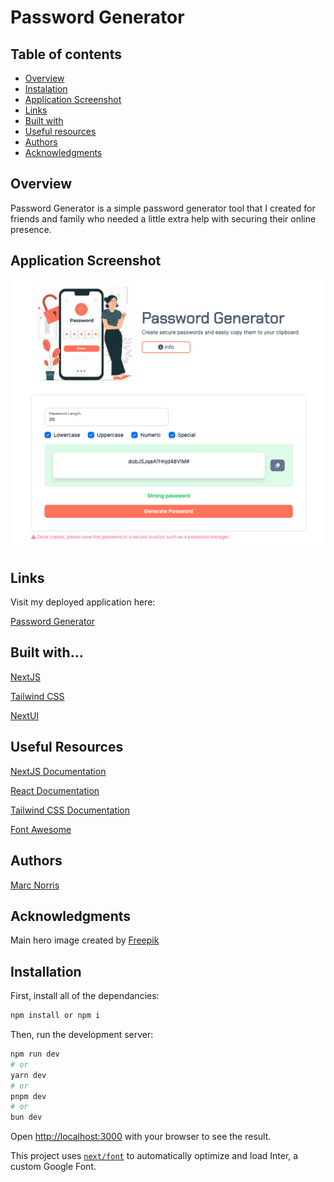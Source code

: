 # Password Generator

## Table of contents

- [Overview](#overview)
- [Instalation](#installation)
- [Application Screenshot](#application-screenshot)
- [Links](#links)
- [Built with](#built-with)
- [Useful resources](#useful-resources)
- [Authors](#authors)
- [Acknowledgments](#acknowledgments)

## Overview

Password Generator is a simple password generator tool that I created for friends and family who needed a little extra help with securing their online presence.


## Application Screenshot

![alt text](public/SCR-20240614-lfdv.png)

## Links

Visit my deployed application here:

[Password Generator](https://www.passwordmanager.org.uk)


## Built with...

[NextJS](https://nextjs.org/)

[Tailwind CSS](https://tailwindcss.com/)

[NextUI](https://fontawesome.com/)


## Useful Resources

[NextJS Documentation](https://nextjs.org/docs)

 [React Documentation](https://react.dev/)
 
 [Tailwind CSS Documentation](https://tailwindcss.com/docs/installation)

 [Font Awesome](https://fontawesome.com/)

## Authors

[Marc Norris](https://github.com/shaky411)  
 
## Acknowledgments

Main hero image created by [Freepik](https://www.freepik.com/)

   
## Installation

First, install all of the dependancies:
```bash
npm install or npm i
```

Then, run the development server:

```bash
npm run dev
# or
yarn dev
# or
pnpm dev
# or
bun dev
```

Open [http://localhost:3000](http://localhost:3000) with your browser to see the result.

This project uses [`next/font`](https://nextjs.org/docs/basic-features/font-optimization) to automatically optimize and load Inter, a custom Google Font.

